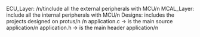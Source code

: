 ECU_Layer: /n/tinclude all the external peripherals with MCU/n
MCAL_Layer: include all the internal peripherals with MCU/n
Designs: includes the projects designed on protus/n
/n
application.c -> is the main source application/n
application.h -> is the main header application/n
